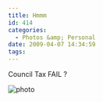 ```yaml
---
title: Hmmm
id: 414
categories:
  - Photos &amp; Personal
date: 2009-04-07 14:34:59
tags:
---
```


Council Tax FAIL ?

![photo](https://mikecann.co.uk/wp-content/uploads/2009/04/photo.jpg "photo")
